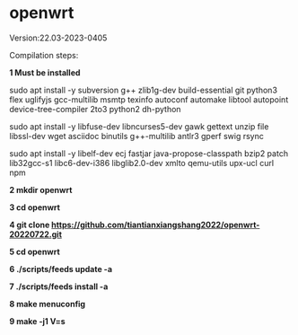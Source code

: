 openwrt
=
Version:22.03-2023-0405

Compilation steps:

**1 Must be installed**

sudo apt install -y subversion g++ zlib1g-dev build-essential git python3 flex uglifyjs gcc-multilib msmtp texinfo autoconf automake libtool autopoint device-tree-compiler 2to3   python2 dh-python

sudo apt install -y libfuse-dev libncurses5-dev gawk gettext unzip file libssl-dev wget asciidoc binutils g++-multilib antlr3 gperf swig rsync

sudo apt install -y libelf-dev ecj fastjar java-propose-classpath bzip2 patch lib32gcc-s1 libc6-dev-i386 libglib2.0-dev xmlto qemu-utils upx-ucl curl npm


**2 mkdir openwrt**

**3 cd openwrt**

**4 git clone https://github.com/tiantianxiangshang2022/openwrt-20220722.git**

**5 cd openwrt**

**6 ./scripts/feeds update -a**

**7 ./scripts/feeds install -a**

**8 make menuconfig**

**9 make -j1 V=s**
